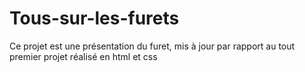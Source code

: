 # Tous-sur-les-furets
Ce projet est une présentation du furet, mis à jour par rapport au tout premier projet réalisé en html et css
